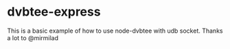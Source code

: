 # dvbtee-express
This is a basic example of how to use node-dvbtee with udb socket.
Thanks a lot to @mirmilad
